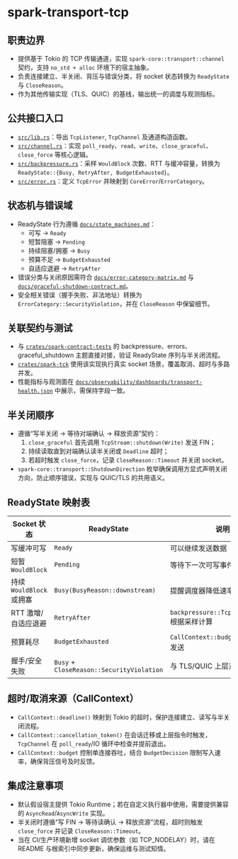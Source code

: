 # spark-transport-tcp

## 职责边界
- 提供基于 Tokio 的 TCP 传输通道，实现 `spark-core::transport::channel` 契约，支持 `no_std + alloc` 环境下的宿主抽象。
- 负责连接建立、半关闭、背压与错误分类，将 socket 状态转换为 `ReadyState` 与 `CloseReason`。
- 作为其他传输实现（TLS、QUIC）的基线，输出统一的调度与观测指标。

## 公共接口入口
- [`src/lib.rs`](./src/lib.rs)：导出 `TcpListener`, `TcpChannel` 及通道构造函数。
- [`src/channel.rs`](./src/channel.rs)：实现 `poll_ready`、`read`、`write`、`close_graceful`、`close_force` 等核心逻辑。
- [`src/backpressure.rs`](./src/backpressure.rs)：采样 `WouldBlock` 次数、RTT 与缓冲容量，转换为 `ReadyState::{Busy, RetryAfter, BudgetExhausted}`。
- [`src/error.rs`](./src/error.rs)：定义 `TcpError` 并映射到 `CoreError`/`ErrorCategory`。

## 状态机与错误域
- ReadyState 行为遵循 [`docs/state_machines.md`](../../../docs/state_machines.md)：
  - 可写 → `Ready`
  - 短暂阻塞 → `Pending`
  - 持续阻塞/拥塞 → `Busy`
  - 预算不足 → `BudgetExhausted`
  - 自适应退避 → `RetryAfter`
- 错误分类与关闭原因需符合 [`docs/error-category-matrix.md`](../../../docs/error-category-matrix.md) 与 [`docs/graceful-shutdown-contract.md`](../../../docs/graceful-shutdown-contract.md)。
- 安全相关错误（握手失败、非法地址）转换为 `ErrorCategory::SecurityViolation`，并在 `CloseReason` 中保留细节。

## 关联契约与测试
- 与 [`crates/spark-contract-tests`](../../spark-contract-tests) 的 backpressure、errors、graceful_shutdown 主题直接对接，验证 ReadyState 序列与半关闭流程。
- [`crates/spark-tck`](../../spark-tck) 使用该实现执行真实 socket 场景，覆盖取消、超时与多路并发。
- 性能指标与观测面在 [`docs/observability/dashboards/transport-health.json`](../../../docs/observability/dashboards/transport-health.json) 中展示，需保持字段一致。

## 半关闭顺序
- 遵循“写半关闭 → 等待对端确认 → 释放资源”契约：
  1. `close_graceful` 首先调用 `TcpStream::shutdown(Write)` 发送 FIN；
  2. 持续读取直到对端确认读半关闭或 `Deadline` 超时；
  3. 若超时触发 `close_force`，记录 `CloseReason::Timeout` 并关闭 socket。
- `spark-core::transport::ShutdownDirection` 枚举确保调用方显式声明关闭方向，防止顺序错误，实现与 QUIC/TLS 的共用语义。

## ReadyState 映射表
| Socket 状态 | ReadyState | 说明 |
| --- | --- | --- |
| 写缓冲可写 | `Ready` | 可以继续发送数据 |
| 短暂 `WouldBlock` | `Pending` | 等待下一次可写事件 |
| 持续 `WouldBlock` 或拥塞 | `Busy(BusyReason::downstream)` | 提醒调度器降低速率 |
| RTT 激增/自适应退避 | `RetryAfter` | `backpressure::TcpBackpressure` 根据采样计算 |
| 预算耗尽 | `BudgetExhausted` | `CallContext::budget` 拒绝继续发送 |
| 握手/安全失败 | `Busy` + `CloseReason::SecurityViolation` | 与 TLS/QUIC 上层对齐 |

## 超时/取消来源（CallContext）
- `CallContext::deadline()` 映射到 Tokio 的超时，保护连接建立、读写与半关闭流程。
- `CallContext::cancellation_token()` 在会话迁移或上层指令时触发，`TcpChannel` 在 `poll_ready`/IO 循环中检查并提前退出。
- `CallContext::budget` 控制单连接吞吐，结合 `BudgetDecision` 限制写入速率，确保背压信号及时反馈。
## 集成注意事项
- 默认假设宿主提供 Tokio Runtime；若在自定义执行器中使用，需要提供兼容的 `AsyncRead`/`AsyncWrite` 实现。
- 半关闭时遵循“写 FIN → 等待读确认 → 释放资源”流程，超时则触发 `close_force` 并记录 `CloseReason::Timeout`。
- 当在 CI/生产环境新增 socket 调优参数（如 TCP_NODELAY）时，请在 README 与根索引中同步更新，确保运维与测试知情。
